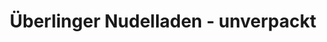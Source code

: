 ---
title: "Überlinger Nudelladen - unverpackt"
url: /ueberlingen/ueberlinger-nudelladen-unverpackt/
shop: Lebensmittel
---